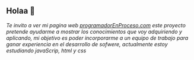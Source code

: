 ## Holaa 👋

*Te invito a ver mi pagina web [programadorEnProceso.com](https://programadorenproceso.com/)
este proyecto pretende ayudarme a mostrar los conocimientos que voy adquiriendo y aplicando, mi objetivo es poder incorporarme a un equipo de trabajo para ganar experiencia en el desarrollo de sofwere, actualmente estoy estudiando javaScrip, html y css*

